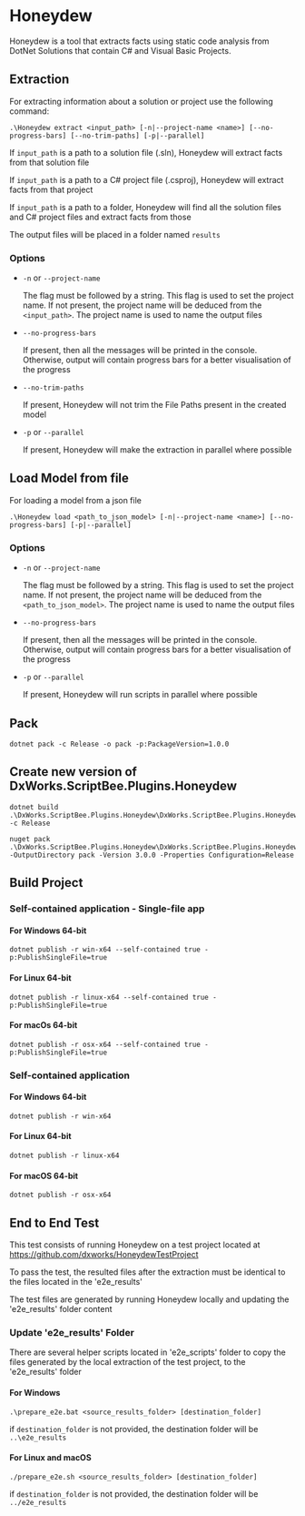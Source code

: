 ﻿# Honeydew

Honeydew is a tool that extracts facts using static code analysis from DotNet Solutions that contain C# and Visual Basic
Projects.

## Extraction

For extracting information about a solution or project use the following command:

```
.\Honeydew extract <input_path> [-n|--project-name <name>] [--no-progress-bars] [--no-trim-paths] [-p|--parallel]
```

If `input_path` is a path to a solution file (.sln), Honeydew will extract facts from that solution file

If `input_path` is a path to a C# project file (.csproj), Honeydew will extract facts from that project

If `input_path` is a path to a folder, Honeydew will find all the solution files and C# project files and extract facts
from those

The output files will be placed in a folder named `results`

### Options

- `-n` or `--project-name`

  The flag must be followed by a string. This flag is used to set the project name. If not present, the project name
  will be deduced from the `<input_path>`. The project name is used to name the output files


- `--no-progress-bars`

  If present, then all the messages will be printed in the console. Otherwise, output will contain progress bars for a
  better visualisation of the progress


- `--no-trim-paths`

  If present, Honeydew will not trim the File Paths present in the created model


- `-p` or `--parallel`

  If present, Honeydew will make the extraction in parallel where possible

## Load Model from file

For loading a model from a json file

```
.\Honeydew load <path_to_json_model> [-n|--project-name <name>] [--no-progress-bars] [-p|--parallel]
```

### Options

- `-n` or `--project-name`

  The flag must be followed by a string. This flag is used to set the project name. If not present, the project name
  will be deduced from the `<path_to_json_model>`. The project name is used to name the output files


- `--no-progress-bars`

  If present, then all the messages will be printed in the console. Otherwise, output will contain progress bars for a
  better visualisation of the progress


- `-p` or `--parallel`

  If present, Honeydew will run scripts in parallel where possible

## Pack

```shell
dotnet pack -c Release -o pack -p:PackageVersion=1.0.0
```

## Create new version of DxWorks.ScriptBee.Plugins.Honeydew

```shell
dotnet build .\DxWorks.ScriptBee.Plugins.Honeydew\DxWorks.ScriptBee.Plugins.Honeydew.csproj -c Release
````

```shell
nuget pack .\DxWorks.ScriptBee.Plugins.Honeydew\DxWorks.ScriptBee.Plugins.Honeydew.csproj.nuspec -OutputDirectory pack -Version 3.0.0 -Properties Configuration=Release
```

## Build Project

### Self-contained application - Single-file app

#### For Windows 64-bit

```
dotnet publish -r win-x64 --self-contained true -p:PublishSingleFile=true 
```

#### For Linux 64-bit

```
dotnet publish -r linux-x64 --self-contained true -p:PublishSingleFile=true 
```

#### For macOs 64-bit

```
dotnet publish -r osx-x64 --self-contained true -p:PublishSingleFile=true 
```

### Self-contained application

#### For Windows 64-bit

```
dotnet publish -r win-x64
```

#### For Linux 64-bit

```
dotnet publish -r linux-x64
```

#### For macOS 64-bit

```
dotnet publish -r osx-x64
```

## End to End Test

This test consists of running Honeydew on a test project located at https://github.com/dxworks/HoneydewTestProject

To pass the test, the resulted files after the extraction must be identical to the files located in the 'e2e_results'

The test files are generated by running Honeydew locally and updating the 'e2e_results' folder content

### Update 'e2e_results' Folder

There are several helper scripts located in 'e2e_scripts' folder to copy the files generated by the local extraction of
the test project, to the 'e2e_results' folder

#### For Windows

```
.\prepare_e2e.bat <source_results_folder> [destination_folder]
```

if `destination_folder` is not provided, the destination folder will be `..\e2e_results`

#### For Linux and macOS

```
./prepare_e2e.sh <source_results_folder> [destination_folder]
```

if `destination_folder` is not provided, the destination folder will be `../e2e_results`
